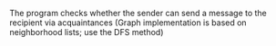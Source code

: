 The program checks whether the sender can send a message to the recipient via acquaintances 
(Graph implementation is based on neighborhood lists; use the DFS method)
